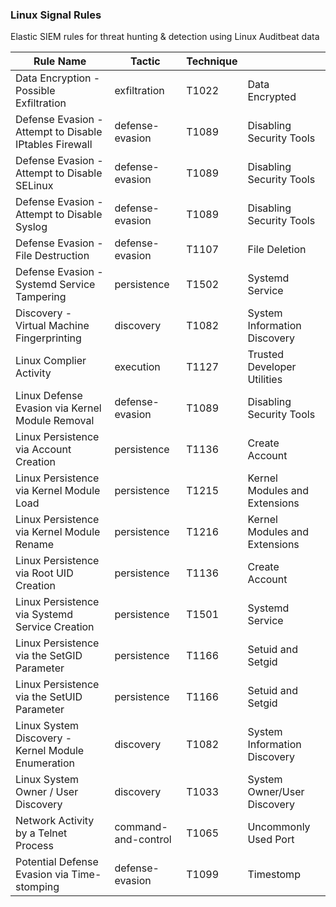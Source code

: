 ### Linux Signal Rules

Elastic SIEM rules for threat hunting & detection using Linux Auditbeat data

| Rule Name                                              | Tactic              | Technique |                               |
|--------------------------------------------------------|---------------------|-----------|-------------------------------|
| Data Encryption - Possible Exfiltration                | exfiltration        | T1022     | Data Encrypted                |
| Defense Evasion - Attempt to Disable IPtables Firewall | defense-evasion     | T1089     | Disabling Security Tools      |
| Defense Evasion - Attempt to Disable SELinux           | defense-evasion     | T1089     | Disabling Security Tools      |
| Defense Evasion - Attempt to Disable Syslog            | defense-evasion     | T1089     | Disabling Security Tools      |
| Defense Evasion - File Destruction                     | defense-evasion     | T1107     | File Deletion                 |
| Defense Evasion - Systemd Service Tampering            | persistence         | T1502     | Systemd Service               |
| Discovery - Virtual Machine Fingerprinting             | discovery           | T1082     | System Information Discovery  |
| Linux Complier Activity                                | execution           | T1127     | Trusted Developer Utilities   |
| Linux Defense Evasion via Kernel Module Removal        | defense-evasion     | T1089     | Disabling Security Tools      |
| Linux Persistence via Account Creation                 | persistence         | T1136     | Create Account                |
| Linux Persistence via Kernel Module Load               | persistence         | T1215     | Kernel Modules and Extensions |
| Linux Persistence via Kernel Module Rename             | persistence         | T1216     | Kernel Modules and Extensions |
| Linux Persistence via Root UID Creation                | persistence         | T1136     | Create Account                |
| Linux Persistence via Systemd Service Creation         | persistence         | T1501     | Systemd Service               |
| Linux Persistence via the SetGID Parameter             | persistence         | T1166     | Setuid and Setgid             |
| Linux Persistence via the SetUID Parameter             | persistence         | T1166     | Setuid and Setgid             |
| Linux System Discovery - Kernel Module Enumeration     | discovery           | T1082     | System Information Discovery  |
| Linux System Owner / User Discovery                    | discovery           | T1033     | System Owner/User Discovery   |
| Network Activity by a Telnet Process                   | command-and-control | T1065     | Uncommonly Used Port          |
| Potential Defense Evasion via Time-stomping            | defense-evasion     | T1099     | Timestomp                     |

